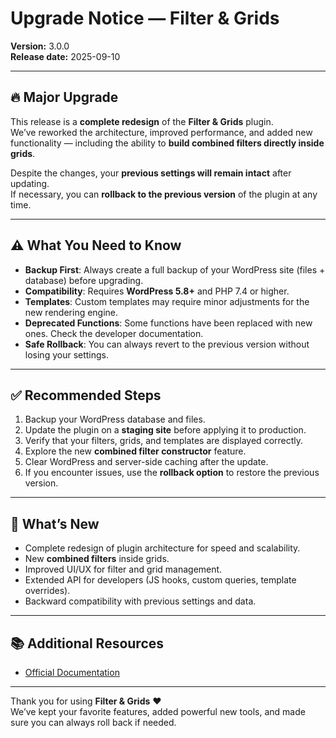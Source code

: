 # Upgrade Notice — Filter & Grids

**Version:** 3.0.0  
**Release date:** 2025-09-10


---

## 🔥 Major Upgrade

This release is a **complete redesign** of the **Filter & Grids** plugin.  
We’ve reworked the architecture, improved performance, and added new functionality — including the ability to **build combined filters directly inside grids**.

Despite the changes, your **previous settings will remain intact** after updating.  
If necessary, you can **rollback to the previous version** of the plugin at any time.

---

## ⚠️ What You Need to Know

- **Backup First**: Always create a full backup of your WordPress site (files + database) before upgrading.
- **Compatibility**: Requires **WordPress 5.8+** and PHP 7.4 or higher.
- **Templates**: Custom templates may require minor adjustments for the new rendering engine.
- **Deprecated Functions**: Some functions have been replaced with new ones. Check the developer documentation.
- **Safe Rollback**: You can always revert to the previous version without losing your settings.

---

## ✅ Recommended Steps

1. Backup your WordPress database and files.
2. Update the plugin on a **staging site** before applying it to production.
3. Verify that your filters, grids, and templates are displayed correctly.
4. Explore the new **combined filter constructor** feature.
5. Clear WordPress and server-side caching after the update.
6. If you encounter issues, use the **rollback option** to restore the previous version.

---

## 🚀 What’s New

- Complete redesign of plugin architecture for speed and scalability.
- New **combined filters** inside grids.
- Improved UI/UX for filter and grid management.
- Extended API for developers (JS hooks, custom queries, template overrides).
- Backward compatibility with previous settings and data.

---

## 📚 Additional Resources

- [Official Documentation](https://github.com/YMC-22/Filter-Grids/tree/main)

---

Thank you for using **Filter & Grids** ❤️  
We’ve kept your favorite features, added powerful new tools, and made sure you can always roll back if needed.  


